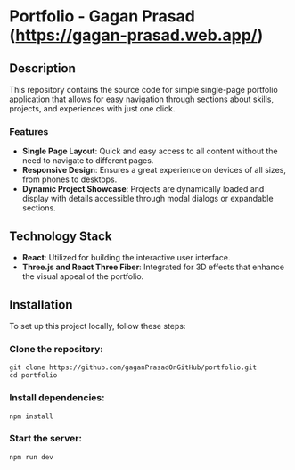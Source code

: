 # Portfolio - Gagan Prasad (https://gagan-prasad.web.app/)

## Description

This repository contains the source code for simple single-page portfolio application that allows for easy navigation through sections about skills, projects, and experiences with just one click.

### Features

- **Single Page Layout**: Quick and easy access to all content without the need to navigate to different pages.
- **Responsive Design**: Ensures a great experience on devices of all sizes, from phones to desktops.
- **Dynamic Project Showcase**: Projects are dynamically loaded and display with details accessible through modal dialogs or expandable sections.

## Technology Stack

- **React**: Utilized for building the interactive user interface.
- **Three.js and React Three Fiber**: Integrated for 3D effects that enhance the visual appeal of the portfolio.

## Installation

To set up this project locally, follow these steps:

### Clone the repository:

```console
git clone https://github.com/gaganPrasadOnGitHub/portfolio.git
cd portfolio
```

### Install dependencies:

```console
npm install
```

### Start the server:

```console
npm run dev
```
